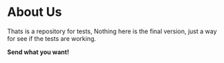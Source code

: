 # About Us 

Thats is a repository for tests, Nothing here is the final version, just a way for see if the tests are working.

**Send what you want!**
